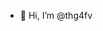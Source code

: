 - 👋 Hi, I’m @thg4fv

<!---
thg4fv/thg4fv is a ✨ special ✨ repository because its `README.md` (this file) appears on your GitHub profile.
You can click the Preview link to take a look at your changes.
--->
